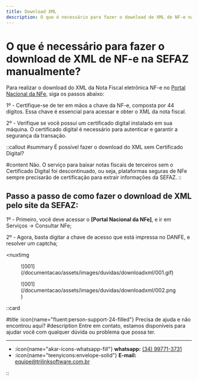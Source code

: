 ```yaml
---
title: Download XML
description: O que é necessário para fazer o download de XML de NF-e na SEFAZ manualmente?
---
```


# O que é necessário para fazer o download de XML de NF-e na SEFAZ manualmente?

Para realizar o download do XML da Nota Fiscal eletrônica NF-e no [Portal Nacional da NFe](https://www.nfe.fazenda.gov.br/portal/principal.aspx), siga os passos abaixo:

1º - Certifique-se de ter em mãos a chave da NF-e, composta por 44 dígitos. Essa chave é essencial para acessar e obter o XML da nota fiscal.

2º - Verifique se você possui um certificado digital instalado em sua máquina. O certificado digital é necessário para autenticar e garantir a segurança da transação.

::callout
#summary
É possível fazer o download do XML sem Certificado Digital?

#content
Não. O serviço para baixar notas fiscais de terceiros sem o Certificado Digital foi descontinuado, ou seja, plataformas seguras de NFe sempre precisarão de         certificação para extrair informações da SEFAZ.
::

## Passo a passo de como fazer o download de XML pelo site da SEFAZ:

1º - Primeiro, você deve acessar o __[Portal Nacional da NFe]__, e ir em Serviços → Consultar NFe;

2º - Agora, basta digitar a chave de acesso que está impressa no DANFE, e resolver um captcha;

<nuxtimg
<figure markdown>
  ![001](/documentacao/assets/images/duvidas/downloadxml/001.gif)
</figure>

<figure markdown>
  ![001](/documentacao/assets/images/duvidas/downloadxml/002.png)
</figure>

::card

#title
:icon{name="fluent:person-support-24-filled"} Precisa de ajuda e não encontrou aqui?
#description
Entre em contato, estamos disponíveis para ajudar você com qualquer dúvida ou problema que possa ter.

---

- :icon{name="akar-icons-whatsapp-fill"} **whatsapp:** [(34) 99771-3731](https://wa.me/trilinksoftware)
- :icon{name="teenyicons:envelope-solid"} **E-mail:** [equipe@trilinksoftware.com.br](mailto:equipe@trilinksoftware.com.br)

::
